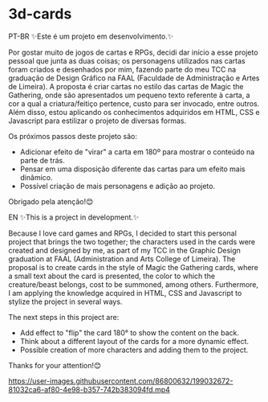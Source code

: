 # 3d-cards

PT-BR
✨Este é um projeto em desenvolvimento.✨

Por gostar muito de jogos de cartas e RPGs, decidi dar início a esse projeto pessoal que junta as duas coisas;
os personagens utilizados nas cartas foram criados e desenhados por mim, fazendo parte do meu TCC na graduação de Design Gráfico na FAAL (Faculdade de Administração e Artes de Limeira).
A proposta é criar cartas no estilo das cartas de Magic the Gathering, onde são apresentados um pequeno texto referente à carta, a cor a qual a criatura/feitiço pertence, custo para ser invocado, entre outros. Além disso, estou aplicando os conhecimentos adquiridos em HTML, CSS e Javascript para estilizar o projeto de diversas formas.

Os próximos passos deste projeto são:
- Adicionar efeito de "virar" a carta em 180º para mostrar o conteúdo na parte de trás.
- Pensar em uma disposição diferente das cartas para um efeito mais dinâmico.
- Possível criação de mais personagens e adição ao projeto.

Obrigado pela atenção!😊

EN
✨This is a project in development.✨

Because I love card games and RPGs, I decided to start this personal project that brings the two together;
the characters used in the cards were created and designed by me, as part of my TCC in the Graphic Design graduation at FAAL (Administration and Arts College of Limeira).
The proposal is to create cards in the style of Magic the Gathering cards, where a small text about the card is presented, the color to which the creature/beast belongs, cost to be summoned, among others. Furthermore, I am applying the knowledge acquired in HTML, CSS and Javascript to stylize the project in several ways.

The next steps in this project are:
- Add effect to "flip" the card 180° to show the content on the back.
- Think about a different layout of the cards for a more dynamic effect.
- Possible creation of more characters and adding them to the project.

Thanks for your attention!😊


https://user-images.githubusercontent.com/86800632/199032672-81032ca6-af80-4e98-b357-742b383094fd.mp4


